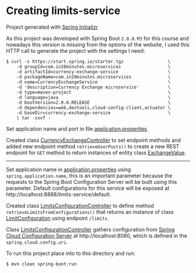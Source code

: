 # Creating limits-service

Project generated with [Spring Initializr](https://start.spring.io/)

As this project was developed with Spring Boot `2.0.0.M3` for this course and nowadays this version is missing from the options of the
website, I used this HTTP call to generate the project with the settings I need:

```
$ curl -s https://start.spring.io/starter.tgz                 \
    -d groupId=com.in28minutes.microservices                  \
    -d artifactId=currency-exchange-service                   \
    -d packageName=com.in28minutes.microservices              \
    -d name=CurrencyExchangeService                           \
    -d 'description=Currency Exchange microservice'           \
    -d type=maven-project                                     \
    -d language=java                                          \
    -d bootVersion=2.0.0.RELEASE                              \
    -d dependencies=web,devtools,cloud-config-client,actuator \
    -d baseDir=currency-exchange-service                      \
    | tar -zxvf -
```

Set application name and port in file [application.properties](src/main/resources/application.properties).

Created class [CurrencyExchangeController](src/main/java/com/in28minutes/microservices/CurrencyExchangeController.java)
to set endpoint methods and added new endpoint method `retrieveUserPosts()` to create a new REST endpoint for `GET`
method to return instances of entity class [ExchangeValue](src/main/java/com/in28minutes/microservices/ExchangeValue.java).



---
Set application name in [application.properties](src/main/resources/application.properties) using `spring.application.name`,
this is an important parameter because the requests to the Spring Boot Configuration Server will be built using this
parameter. Default configurations for this service will be exposed at http://localhost:8888/limits-service/default.

Created class [LimitsConfigurationController](src/main/java/com/in28minutes/microservices/LimitsConfigurationController.java)
to define method `retrieveLimitsFromConfigurations()` that returns an instance of class [LimitConfiguration](src/main/java/com/in28minutes/microservices/bean/LimitConfiguration.java)
using endpoint `/limits`. 

Class [LimitsConfigurationController](src/main/java/com/in28minutes/microservices/LimitsConfigurationController.java)
gathers configuration from [Spring Cloud Configuration Server](../spring-cloud-config-server) at http://localhost:8080,
which is defined in the `spring.cloud.config.uri`.

To run this project place into to this directory and run:

```
$ mvn clean spring-boot:run
```